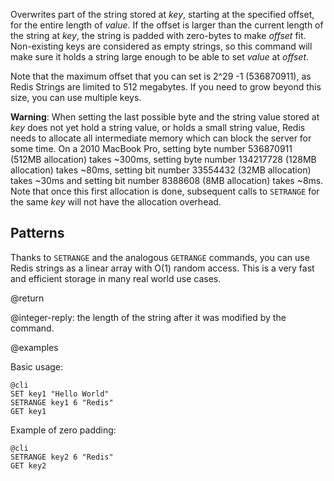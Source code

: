 Overwrites part of the string stored at _key_, starting at the specified
offset, for the entire length of _value_. If the offset is larger than the
current length of the string at _key_, the string is padded with zero-bytes to
make _offset_ fit. Non-existing keys are considered as empty strings, so this
command will make sure it holds a string large enough to be able to set _value_
at _offset_.

Note that the maximum offset that you can set is 2^29 -1 (536870911), as Redis
Strings are limited to 512 megabytes. If you need to grow beyond this size, you
can use multiple keys.

**Warning**: When setting the last possible byte and the string value stored at
_key_ does not yet hold a string value, or holds a small string value, Redis
needs to allocate all intermediate memory which can block the server for some
time.  On a 2010 MacBook Pro, setting byte number 536870911 (512MB allocation)
takes ~300ms, setting byte number 134217728 (128MB allocation) takes ~80ms,
setting bit number 33554432 (32MB allocation) takes ~30ms and setting bit
number 8388608 (8MB allocation) takes ~8ms. Note that once this first
allocation is done, subsequent calls to `SETRANGE` for the same _key_ will not
have the allocation overhead.

## Patterns

Thanks to `SETRANGE` and the analogous `GETRANGE` commands, you can use Redis strings
as a linear array with O(1) random access. This is a very fast and
efficient storage in many real world use cases.

@return

@integer-reply: the length of the string after it was modified by the command.

@examples

Basic usage:

    @cli
    SET key1 "Hello World"
    SETRANGE key1 6 "Redis"
    GET key1

Example of zero padding:

    @cli
    SETRANGE key2 6 "Redis"
    GET key2

